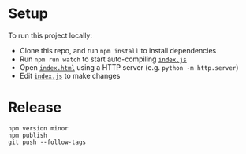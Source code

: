 # Setup

To run this project locally:

- Clone this repo, and run `npm install` to install dependencies
- Run `npm run watch` to start auto-compiling [`index.js`](index.js)
- Open [`index.html`](index.html) using a HTTP server (e.g. `python -m http.server`)
- Edit [`index.js`](index.js) to make changes

# Release

```shell
npm version minor
npm publish
git push --follow-tags
```

<!--
npm version prerelease --preid alpha
npm publish --tag alpha
-->
